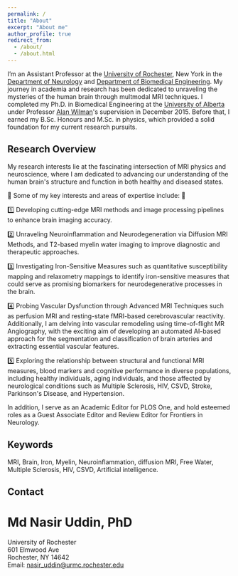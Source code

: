 ```yaml
---
permalink: /
title: "About"
excerpt: "About me"
author_profile: true
redirect_from: 
  - /about/
  - /about.html
---
```



I’m an Assistant Professor at the [University of Rochester](https://www.rochester.edu/), New York in the [Department of Neurology](https://www.urmc.rochester.edu/neurology.aspx) and [Department of Biomedical Engineering](http://www.hajim.rochester.edu/bme/). My journey in academia and research has been dedicated to unraveling the mysteries of the human brain through multmodal MRI techniques. I completed my Ph.D. in Biomedical Engineering at the [University of Alberta](https://www.ualberta.ca/index.html) under Professor [Alan Wilman](https://www.ualberta.ca/biomedical-engineering/research/peter-s-allen-mr-research-centre/research-team/dr-alan-wilman.html)'s supervision in December 2015. Before that, I earned my B.Sc. Honours and M.Sc. in physics, which provided a solid foundation for my current research pursuits. 

## Research Overview
My research interests lie at the fascinating intersection of MRI physics and neuroscience, where I am dedicated to advancing our understanding of the human brain's structure and function in both healthy and diseased states. 

🌟 Some of my key interests and areas of expertise include: 🌟

1️⃣ Developing cutting-edge MRI methods and image processing pipelines to enhance brain imaging accuracy.

2️⃣ Unraveling Neuroinflammation and Neurodegeneration via Diffusion MRI Methods, and T2-based myelin water imaging to improve diagnostic and therapeutic approaches.

3️⃣ Investigating Iron-Sensitive Measures such as quantitative susceptibility mapping and relaxometry mappings to identify iron-sensitive measures that could serve as promising biomarkers for neurodegenerative processes in the brain.

4️⃣ Probing Vascular Dysfunction through Advanced MRI Techniques such as perfusion MRI and resting-state fMRI-based cerebrovascular reactivity. Additionally, I am delving into vascular remodeling using time-of-flight MR Angiography, with the exciting aim of developing an automated AI-based approach for the segmentation and classification of brain arteries and extracting essential vascular features.

5️⃣ Exploring the relationship between structural and functional MRI measures, blood markers and cognitive performance in diverse populations, including healthy individuals, aging individuals, and those affected by neurological conditions such as Multiple Sclerosis, HIV, CSVD, Stroke, Parkinson's Disease, and Hypertension.

In addition, I serve as an Academic Editor for PLOS One, and hold esteemed roles as a Guest Associate Editor and Review Editor for Frontiers in Neurology.


## Keywords
MRI, Brain, Iron, Myelin, Neuroinflammation, diffusion MRI, Free Water, Multiple Sclerosis, HIV, CSVD, Artificial intelligence.

## Contact
# Md Nasir Uddin, PhD    
University of Rochester  
601 Elmwood Ave  
Rochester, NY 14642   
Email: nasir_uddin@urmc.rochester.edu
